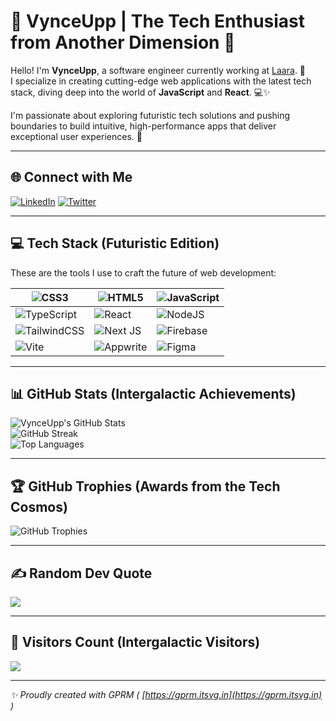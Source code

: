 # 🚀 VynceUpp | The Tech Enthusiast from Another Dimension 🌌
Hello! I'm **VynceUpp**, a software engineer currently working at [Laara](https://laaragroup.com). 🚀<br>
I specialize in creating cutting-edge web applications with the latest tech stack, diving deep into the world of **JavaScript** and **React**. 💻✨

I'm passionate about exploring futuristic tech solutions and pushing boundaries to build intuitive, high-performance apps that deliver exceptional user experiences. 👾

---

## 🌐 Connect with Me
[![LinkedIn](https://img.shields.io/badge/LinkedIn-0077B5?style=for-the-badge&logo=linkedin&logoColor=white)](https://www.linkedin.com/in/vincent-otieno-12477533b/)
[![Twitter](https://img.shields.io/badge/Twitter-1DA1F2?style=for-the-badge&logo=twitter&logoColor=white)](https://twitter.com/vynceupp)

---

## 💻 Tech Stack (Futuristic Edition)
These are the tools I use to craft the future of web development:

| ![CSS3](https://img.shields.io/badge/css3-%231572B6.svg?style=for-the-badge&logo=css3&logoColor=white) | ![HTML5](https://img.shields.io/badge/html5-%23E34F26.svg?style=for-the-badge&logo=html5&logoColor=white) | ![JavaScript](https://img.shields.io/badge/javascript-%23323330.svg?style=for-the-badge&logo=javascript&logoColor=%23F7DF1E) |
| ------------------------------------------------------------------------------------------------------ | ----------------------------------------------------------------------------------------------------------- | ------------------------------------------------------------------------------------------------------------ |
| ![TypeScript](https://img.shields.io/badge/typescript-%23007ACC.svg?style=for-the-badge&logo=typescript&logoColor=white) | ![React](https://img.shields.io/badge/react-%2320232a.svg?style=for-the-badge&logo=react&logoColor=%2361DAFB) | ![NodeJS](https://img.shields.io/badge/node.js-6DA55F?style=for-the-badge&logo=node.js&logoColor=white) |
| ![TailwindCSS](https://img.shields.io/badge/tailwindcss-%2338B2AC.svg?style=for-the-badge&logo=tailwind-css&logoColor=white) | ![Next JS](https://img.shields.io/badge/Next-black?style=for-the-badge&logo=next.js&logoColor=white) | ![Firebase](https://img.shields.io/badge/firebase-a08021?style=for-the-badge&logo=firebase&logoColor=ffcd34) |
| ![Vite](https://img.shields.io/badge/vite-%23646CFF.svg?style=for-the-badge&logo=vite&logoColor=white) | ![Appwrite](https://img.shields.io/badge/Appwrite-%23FD366E.svg?style=for-the-badge&logo=appwrite&logoColor=white) | ![Figma](https://img.shields.io/badge/figma-%23F24E1E.svg?style=for-the-badge&logo=figma&logoColor=white) |

---

## 📊 GitHub Stats (Intergalactic Achievements)
![VynceUpp's GitHub Stats](https://github-readme-stats.vercel.app/api?username=VynceUpp&theme=ambient_gradient&hide_border=false&include_all_commits=true&count_private=true)<br />
![GitHub Streak](https://github-readme-streak-stats.herokuapp.com/?user=VynceUpp&theme=ambient_gradient&hide_border=false)<br />
![Top Languages](https://github-readme-stats.vercel.app/api/top-langs/?username=VynceUpp&theme=ambient_gradient&hide_border=false&include_all_commits=true&count_private=true&layout=compact)

---

## 🏆 GitHub Trophies (Awards from the Tech Cosmos)
![GitHub Trophies](https://github-profile-trophy.vercel.app/?username=VynceUpp&theme=rose&no-frame=false&no-bg=true&margin-w=4)

---

## ✍️ Random Dev Quote
![](https://quotes-github-readme.vercel.app/api?type=horizontal&theme=light)

---

## 🚀 Visitors Count (Intergalactic Visitors)
[![](https://visitcount.itsvg.in/api?id=VynceUpp&icon=4&color=0)](https://visitcount.itsvg.in)

---
_✨ Proudly created with GPRM ( [https://gprm.itsvg.in](https://gprm.itsvg.in) )_
